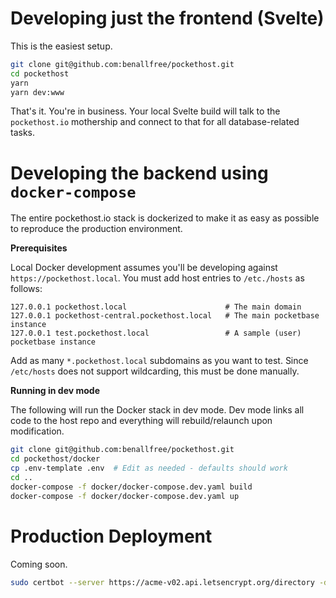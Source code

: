 # Developing just the frontend (Svelte)

This is the easiest setup.

```bash
git clone git@github.com:benallfree/pockethost.git
cd pockethost
yarn
yarn dev:www
```

That's it. You're in business. Your local Svelte build will talk to the `pockethost.io` mothership and connect to that for all database-related tasks.

# Developing the backend using `docker-compose`

The entire pockethost.io stack is dockerized to make it as easy as possible to reproduce the production environment.

**Prerequisites**

Local Docker development assumes you'll be developing against `https://pockethost.local`. You must add host entries to `/etc./hosts` as follows:

```
127.0.0.1 pockethost.local                      # The main domain
127.0.0.1 pockethost-central.pockethost.local   # The main pocketbase instance
127.0.0.1 test.pockethost.local                 # A sample (user) pocketbase instance
```

Add as many `*.pockethost.local` subdomains as you want to test. Since `/etc/hosts` does not support wildcarding, this must be done manually.

**Running in dev mode**

The following will run the Docker stack in dev mode. Dev mode links all code to the host repo and everything will rebuild/relaunch upon modification.

```bash
git clone git@github.com:benallfree/pockethost.git
cd pockethost/docker
cp .env-template .env  # Edit as needed - defaults should work
cd ..
docker-compose -f docker/docker-compose.dev.yaml build
docker-compose -f docker/docker-compose.dev.yaml up
```

# Production Deployment

Coming soon.

```bash
sudo certbot --server https://acme-v02.api.letsencrypt.org/directory -d *.pockethost.io -d pockethost.io --manual --preferred-challenges dns-01 certonly
```
